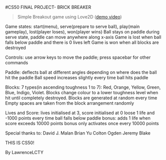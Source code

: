#CS50 FINAL PROJECT- BRICK BREAKER
> Simple Breakout game using Love2D ([demo video](https://youtu.be/ACfvfy7zuTs))

Game states: start(menu), serve(prepare to serve ball), play(main gameplay), lost(player loses), won(player wins)
	Ball stays on paddle during serve state, paddle can move anywhere along x-axis
	Game is lost when ball falls below paddle and there is 0 lives left
	Game is won when all blocks are destroyed

Controls: use arrow keys to move the paddle; press spacebar for other commands

Paddle: deflects ball at different angles depending on where does the ball hit the paddle
	Ball speed increases slightly every time ball hits paddle

Blocks: 7 types(in ascending toughness 1 to 7): Red, Orange, Yellow, Green, Blue, Indigo, Violet.
	Blocks change colour to a lower toughness level when hit until completely destroyed.
	Blocks are generated at random every time
	Empty spaces are taken from the block arrangement randomly

Lives and Score:
	lives initialised at 3, score initialised at 0
	loose 1 life and -1000 points every time ball falls below paddle
	bonus: adds 1 life when score exceeds 10000 points
	bonus only activates once every 10000 points

Special thanks to:
	David J. Malan
	Brian Yu
	Colton Ogden
	Jeremy Blake

THIS IS CS50!

By LawrenceLCTY
